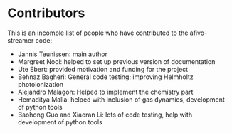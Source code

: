 # Contributors

This is an incomple list of people who have contributed to the afivo-streamer code:

* Jannis Teunissen: main author
* Margreet Nool: helped to set up previous version of documentation
* Ute Ebert: provided motivation and funding for the project
* Behnaz Bagheri: General code testing; improving Helmholtz photoionization
* Alejandro Malagon: Helped to implement the chemistry part
* Hemaditya Malla: helped with inclusion of gas dynamics, development of python tools
* Baohong Guo and Xiaoran Li: lots of code testing, help with development of python tools
